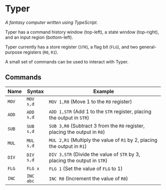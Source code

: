 # Typer

_A fantasy computer written using TypeScript._

Typer has a command history window (top-left), a state window (top-right), and an input region (bottom-left).

Typer currently has a store register (`STR`), a flag bit (`FLG`), and two general-purpose registers (`R0`, `R1`).

A small set of commands can be used to interact with Typer.

## Commands

| Name        | Syntax        | Example   |
| ----------- | ------------- | --------- |
| `MOV`       | `MOV s,d`     | `MOV 1,R0` (Move 1 to the `R0` register) |
| `ADD`       | `ADD s,d`     | `ADD 1,STR` (Add 1 to the `STR` register, placing the output in `STR`) |
| `SUB`       | `SUB s,d`     | `SUB 3,R0` (Subtract 3 from the `R0` register, placing the output in `R0`) |
| `MUL`       | `MUL s,d`     | `MUL 2,R1` (Multiply the value of `R1` by 2, placing the output in `R1`) |
| `DIV`       | `DIV s,d`     | `DIV 3,STR` (Divide the value of `STR` by 3, placing the output in `STR`)|
| `FLG`       | `FLG x`       | `FLG 1` (Set the value of `FLG` to 1)|
| `INC`       | `INC abc`     | `INC R0` (Increment the value of `R0`)|